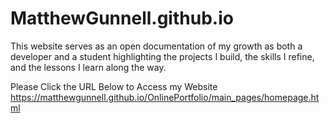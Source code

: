 # MatthewGunnell.github.io

This website serves as an open documentation of my growth as both a developer and a student highlighting the projects I build, the skills I refine, and the lessons I learn along the way.

Please Click the URL Below to Access my Website
<a href='https://matthewgunnell.github.io/OnlinePortfolio/main_pages/homepage.html'>https://matthewgunnell.github.io/OnlinePortfolio/main_pages/homepage.html</a>
